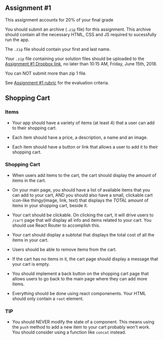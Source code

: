 ## Assignment #1

This assignment accounts for 20% of your final grade

You should submit an archive (`.zip` file) for this assignment. This archive should contain all the necessary HTML, CSS and JS required to sucessfully run the app.

The `.zip` file should contain your first and last name.

Your `.zip` file containing your solution files should be uploaded to the [Assignment #1 Dropbox link](https://www.dropbox.com/request/wVyMJoEPGdXYiGgVXGfi), no later than 10:15 AM, Friday, June 15th, 2018.

You can NOT submit more than zip 1 file. 

See [Assignment #1 rubric](https://github.com/jniziol/Introduction-to-React/blob/master/Assignment%20%231%20-%20Rubric.pdf) for the evaluation criteria.

## Shopping Cart

### Items

- Your app should have a variety of items (at least 4) that a user can add to their shopping cart.

- Each item should have a price, a description, a name and an image.

- Each item should have a button or link that allows a user to add it to their shopping cart.

### Shopping Cart

- When users add items to the cart, the cart should display the amount of items in the cart.

- On your main page, you should have a list of available items that you can add to your cart, AND you should also have a small, clickable cart icon-like thingy(image, link, text) that displays the *TOTAL* amount of items in your shopping cart, beside it.

- Your cart should be clickable. On clicking the cart, it will drive users to `/cart` page that will display all info and items related to your cart. You should use React Router to accomplish this.

- Your cart should display a subtotal that displays the total cost of all the items in your cart.

- Users should be able to remove items from the cart.

- If the cart has no items in it, the cart page should display a message that your cart is empty.

- You should implement a back button on the shopping cart page that allows users to go back to the main page where they can add more items.

- Everything should be done using react componenents. Your HTML should only contain a `root` element.

### TIP

- You should NEVER modify the state of a component. This means using the `push` method to add a new item to your cart probably won't work. You should consider using a function like `concat` instead.
